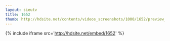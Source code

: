 ```yaml
---
layout: sieutv
title: 1652
thumb: http://hdsite.net/contents/videos_screenshots/1000/1652/preview_360p.mp4.jpg
---
```

{% include iframe src='http://hdsite.net/embed/1652' %}
 
